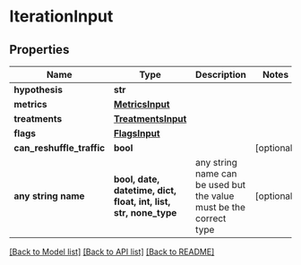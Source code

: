 # IterationInput


## Properties
Name | Type | Description | Notes
------------ | ------------- | ------------- | -------------
**hypothesis** | **str** |  | 
**metrics** | [**MetricsInput**](MetricsInput.md) |  | 
**treatments** | [**TreatmentsInput**](TreatmentsInput.md) |  | 
**flags** | [**FlagsInput**](FlagsInput.md) |  | 
**can_reshuffle_traffic** | **bool** |  | [optional] 
**any string name** | **bool, date, datetime, dict, float, int, list, str, none_type** | any string name can be used but the value must be the correct type | [optional]

[[Back to Model list]](../README.md#documentation-for-models) [[Back to API list]](../README.md#documentation-for-api-endpoints) [[Back to README]](../README.md)


